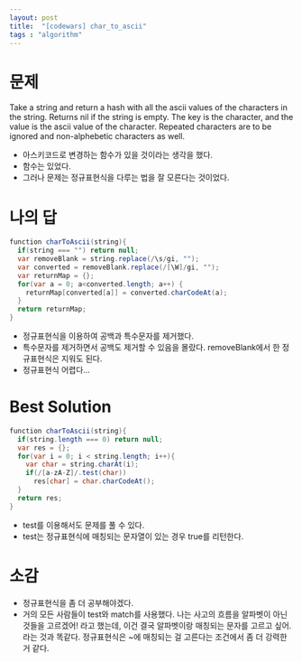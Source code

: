 ```yaml
---
layout: post
title:  "[codewars] char_to_ascii"
tags : "algorithm"
---
```


# 문제
Take a string and return a hash with all the ascii values of the characters in the string. Returns nil if the string is empty. The key is the character, and the value is the ascii value of the character. Repeated characters are to be ignored and non-alphebetic characters as well.

- 아스키코드로 변경하는 함수가 있을 것이라는 생각을 했다.
- 함수는 있었다.
- 그러나 문제는 정규표현식을 다루는 법을 잘 모른다는 것이었다.
# 나의 답
~~~ java
function charToAscii(string){
  if(string === "") return null;
  var removeBlank = string.replace(/\s/gi, "");
  var converted = removeBlank.replace(/[\W]/gi, "");
  var returnMap = {};
  for(var a = 0; a<converted.length; a++) {
    returnMap[converted[a]] = converted.charCodeAt(a);
  }
  return returnMap;
}
~~~
- 정규표현식을 이용하여 공백과 특수문자를 제거했다.
- 특수문자를 제거하면서 공백도 제거할 수 있음을 몰랐다. removeBlank에서 한 정규표현식은 지워도 된다.
- 정규표현식 어렵다...

# Best Solution
~~~ java
function charToAscii(string){
  if(string.length === 0) return null;
  var res = {};
  for(var i = 0; i < string.length; i++){
    var char = string.charAt(i);
    if(/[a-zA-Z]/.test(char))
      res[char] = char.charCodeAt();
  }
  return res;
}
~~~
- test를 이용해서도 문제를 풀 수 있다.
- test는 정규표현식에 매칭되는 문자열이 있는 경우 true를 리턴한다.

# 소감
- 정규표현식을 좀 더 공부해야겠다.
- 거의 모든 사람들이 test와 match를 사용했다. 나는 사고의 흐름을 알파벳이 아닌 것들을 고르겠어! 라고 했는데, 이건 결국 알파벳이랑 매칭되는 문자를 고르고 싶어. 라는 것과 똑같다. 정규표현식은 ~에 매칭되는 걸 고른다는 조건에서 좀 더 강력한 거 같다.

